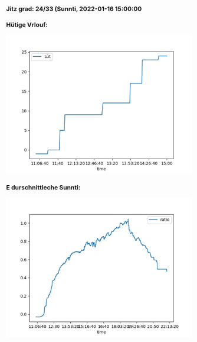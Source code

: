 ### Jitz grad: 24/33 (Sunnti, 2022-01-16 15:00:00

### Hütige Vrlouf:
![Graph](Today.png)

### E durschnittleche Sunnti:
![Graph](Sunnti.png)